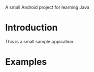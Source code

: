 A small Android project for learning Java

Introduction
============

This is a small sample appication.

Examples
========
